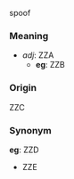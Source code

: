 spoof
### Meaning
+ _adj_: ZZA
    + __eg__: ZZB

### Origin

ZZC

### Synonym

__eg__: ZZD

+ ZZE


